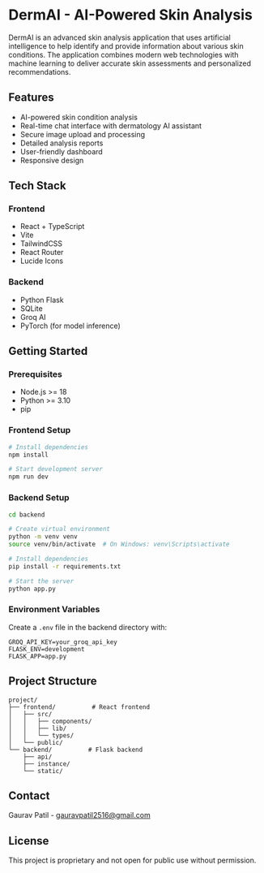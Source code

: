 # DermAI - AI-Powered Skin Analysis

DermAI is an advanced skin analysis application that uses artificial intelligence to help identify and provide information about various skin conditions. The application combines modern web technologies with machine learning to deliver accurate skin assessments and personalized recommendations.

## Features

- AI-powered skin condition analysis
- Real-time chat interface with dermatology AI assistant
- Secure image upload and processing
- Detailed analysis reports
- User-friendly dashboard
- Responsive design

## Tech Stack

### Frontend
- React + TypeScript
- Vite
- TailwindCSS
- React Router
- Lucide Icons

### Backend
- Python Flask
- SQLite
- Groq AI
- PyTorch (for model inference)

## Getting Started

### Prerequisites
- Node.js >= 18
- Python >= 3.10
- pip

### Frontend Setup
```bash
# Install dependencies
npm install

# Start development server
npm run dev
```

### Backend Setup
```bash
cd backend

# Create virtual environment
python -m venv venv
source venv/bin/activate  # On Windows: venv\Scripts\activate

# Install dependencies
pip install -r requirements.txt

# Start the server
python app.py
```

### Environment Variables
Create a `.env` file in the backend directory with:
```
GROQ_API_KEY=your_groq_api_key
FLASK_ENV=development
FLASK_APP=app.py
```

## Project Structure
```
project/
├── frontend/          # React frontend
│   ├── src/
│   │   ├── components/
│   │   ├── lib/
│   │   └── types/
│   └── public/
└── backend/          # Flask backend
    ├── api/
    ├── instance/
    └── static/
```

## Contact
Gaurav Patil - gauravpatil2516@gmail.com

## License
This project is proprietary and not open for public use without permission.